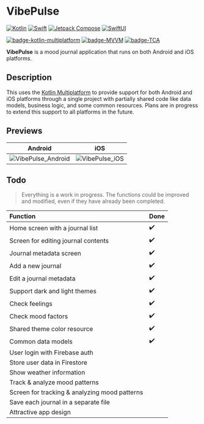 # VibePulse
[![Kotlin](https://img.shields.io/badge/Kotlin--white.svg?logo=kotlin&color=6A5ACD)](http://kotlinlang.org/)
[![Swift](https://img.shields.io/badge/Swift--white.svg?logo=swift&color=EC5E42)](https://developer.apple.com/swift/)
[![Jetpack Compose](https://img.shields.io/static/v1?&message=Jetpack+Compose&color=4285F4&logo=Jetpack+Compose&logoColor=FFFFFF&label=)](https://developer.android.com/jetpack/compose)
[![SwiftUI](https://img.shields.io/badge/SwiftUI-white.svg?logo=swift&color=3a66f5&logoColor=white)](https://developer.apple.com/xcode/swiftui/)


[![badge-kotlin-multiplatform]](https://kotlinlang.org/docs/multiplatform.html)
[![badge-MVVM]](https://en.wikipedia.org/wiki/Model%E2%80%93view%E2%80%93viewmodel)
[![badge-TCA]](https://github.com/pointfreeco/swift-composable-architecture)

**VibePulse** is a mood journal application that runs on both Android and iOS platforms.

## Description
This uses the [Kotlin Multiplatform](https://kotlinlang.org/docs/multiplatform.html) to provide support for both Android and iOS platforms through a single project with partially shared code like data models, business logic, and some common resources. Plans are in progress to extend this support to all platforms in the future.

## Previews

| Android    | iOS |
| ----------- | ----------- |
| ![VibePulse_Android](https://github.com/ReidSync/VibePulse/assets/9741432/8b7e7b29-f5dd-499d-aa18-998182dfbaaf) | ![VibePulse_iOS](https://github.com/ReidSync/VibePulse/assets/9741432/26a90943-cf8f-4255-b349-2c4fe4c712c1) |

## Todo
> Everything is a work in progress. The functions could be improved and modified, even if they have already been completed.

Function | Done
:------------ | :-------------
Home screen with a journal list | :heavy_check_mark:
Screen for editing journal contents | :heavy_check_mark:
Journal metadata screen | :heavy_check_mark:
Add a new journal | :heavy_check_mark:
Edit a journal metadata | :heavy_check_mark:
Support dark and light themes | :heavy_check_mark:
Check feelings | :heavy_check_mark:
Check mood factors | :heavy_check_mark:
Shared theme color resource | :heavy_check_mark:
Common data models | :heavy_check_mark:
User login with Firebase auth | 
Store user data in Firestore |
Show weather information |
Track & analyze mood patterns | 
Screen for tracking & analyzing mood patterns |
Save each journal in a separate file |
Attractive app design |



<!-- Badges -->
[badge-kotlin-multiplatform]: https://img.shields.io/badge/Shared-Kotlin%20Multiplatform-6A5ACD.svg?style=flat
[badge-TCA]: https://img.shields.io/badge/iOS-The%20Composable%20Architecture-3B7097.svg?style=flat
[badge-MVVM]: https://img.shields.io/badge/Android-MVVM-C56C86.svg?style=flat